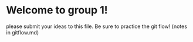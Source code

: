 <h1>Welcome to group 1!</h1>

please submit your ideas to this file. Be sure to practice the git flow! (notes in gitflow.md)
